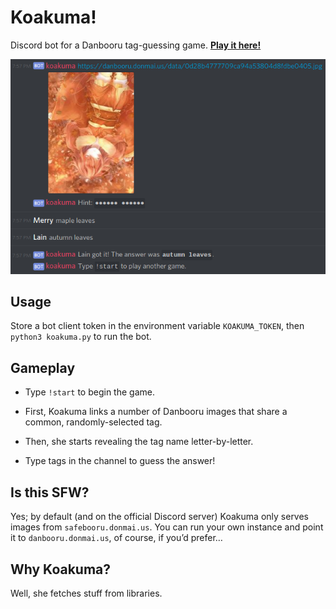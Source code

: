 # Koakuma!
Discord bot for a Danbooru tag-guessing game. [**Play it here!**](https://discord.gg/ZyrkTTS)

![screenshot](screenshot.png)

## Usage
Store a bot client token in the environment variable `KOAKUMA_TOKEN`, then `python3 koakuma.py` to run the bot.

## Gameplay
* Type `!start` to begin the game.

* First, Koakuma links a number of Danbooru images that share a common, randomly-selected tag.

* Then, she starts revealing the tag name letter-by-letter.

* Type tags in the channel to guess the answer!

## Is this SFW?
Yes; by default (and on the official Discord server) Koakuma only serves images from `safebooru.donmai.us`. You can run your own instance and point it to `danbooru.donmai.us`, of course, if you’d prefer…

## Why Koakuma?
Well, she fetches stuff from libraries.
